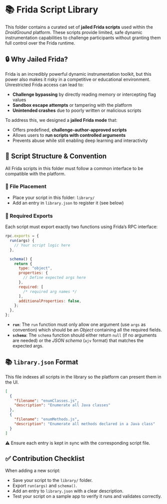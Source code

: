 # 📚 Frida Script Library

This folder contains a curated set of **jailed Frida scripts** used within the _DroidGround_ platform. These scripts provide limited, safe dynamic instrumentation capabilities to challenge participants without granting them full control over the Frida runtime.

## 🔒 Why Jailed Frida?

Frida is an incredibly powerful dynamic instrumentation toolkit, but this power also makes it risky in a competitive or educational environment. Unrestricted Frida access can lead to:

- **Challenge bypassing** by directly reading memory or intercepting flag values
- **Sandbox escape attempts** or tampering with the platform
- **Unintended crashes** due to poorly written or malicious scripts

To address this, we designed a **jailed Frida mode** that:

- Offers predefined, **challenge-author-approved scripts**
- Allows users to **run scripts with controlled arguments**
- Prevents abuse while still enabling deep learning and interactivity

## 🧩 Script Structure & Convention

All Frida scripts in this folder must follow a common interface to be compatible with the platform.

### 📁 File Placement

- Place your script in this folder: `library/`
- Add an entry in `library.json` to register it (see below)

### 🔁 Required Exports

Each script must export exactly two functions using Frida’s RPC interface:

```javascript
rpc.exports = {
  run(args) {
    // Your script logic here
  },

  schema() {
    return {
      type: "object",
      properties: {
        // Define expected args here
      },
      required: [
        /* required arg names */
      ],
      additionalProperties: false,
    };
  },
};
```

- **`run`**: The `run` function must only allow one argument (use `args` as convention) which should be an _Object_ containing all the required fields.
- **`schema`**: The `schema` function should either return `null` (if no arguments are needed) or the _JSON schema_ (`ajv` format) that matches the expected args.

## 📚 `library.json` Format

This file indexes all scripts in the library so the platform can present them in the UI.

```json
[
  {
    "filename": "enumClasses.js",
    "description": "Enumerate all Java classes"
  },
  {
    "filename": "enumMethods.js",
    "description": "Enumerate all methods declared in a Java class"
  }
]
```

⚠️ Ensure each entry is kept in sync with the corresponding script file.

## ✅ Contribution Checklist

When adding a new script:

- Save your script to the `library/` folder.
- Export `run(args)` and `schema()`.
- Add an entry to `library.json` with a clear description.
- Test your script on a sample app to verify it runs and validates correctly.

